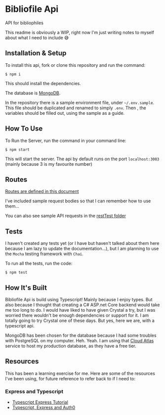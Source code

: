# Bibliofile Api
API for bibliophiles

This readme is obviously a WIP, right now I'm just writing notes to myself about what I need to include 😅

## Installation & Setup

To install this api, fork or clone this repository and run the command:

```
$ npm i
```
This should install the dependencies.

The database is [MongoDB](https://docs.mongodb.com/manual/installation/).

In the repository there is a sample environment file, under `~/.env.sample`. This file should be duplicated and renamed to simply `.env`. Then , the variables should be filled out, using the sample as a guide.

## How To Use

To Run the Server, run the command in your command line:

```
$ npm start
```

This will start the server. The api by default runs on the port `localhost:3003` (mainly because 3 is my favourite number)

## Routes

[Routes are defined in this document](/routes/routes.md)

I've included sample request bodies so that I can remember how to use them...

You can also see sample API requests in the [restTest folder](/restTest)

## Tests

I haven't created any tests yet (or I have but haven't talked about them here because I am lazy to update the documentation...), but I am planning to use the `Mocha` testing framework with `Chai`.

To run all the tests, run the code:

```
$ npm test
```

## How It's Built

Bibliofile Api is build using Typescript! Mainly because I enjoy types. But also because I thought that creating a C# ASP.net Core backend would take me too long to do. I would have liked to have given Crystal a try, but I was worried there wouldn't be enough dependencies or support for it. I am totally going to try Crystal one of these days. But yes, here we are, with a typescript api.

MongoDB has been chosen for the database because I had some troubles with PostgreSQL on my computer. Heh. Yeah. I am using that [Cloud Atlas](https://www.mongodb.com/cloud/atlas) service to host my production database, as they have a free tier.

## Resources

This has been a learning exercise for me. Here are some of the resources I've been using, for future reference to refer back to if I need to:

### Express and Typescript

- [Typescript Express Tutorial](https://wanago.io/2018/12/03/typescript-express-tutorial-routing-controllers-middleware/)
- [Typescript, Express and Auth0](https://auth0.com/blog/use-typescript-to-create-a-secure-api-with-nodejs-and-express-getting-started/)
